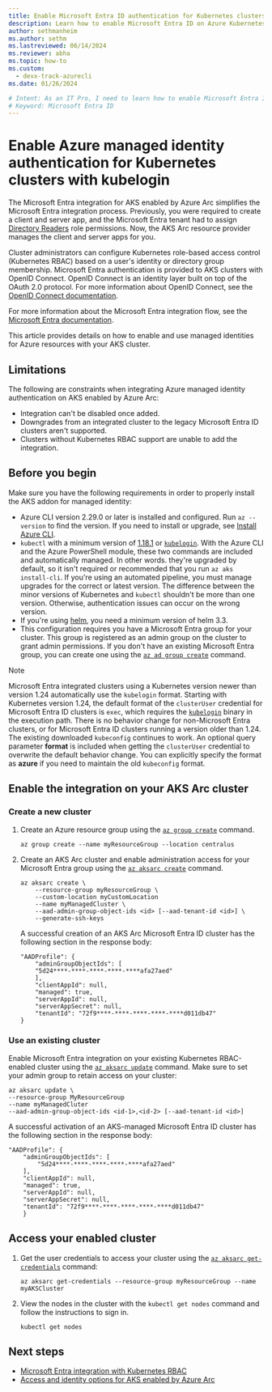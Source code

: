 ```yaml
---
title: Enable Microsoft Entra ID authentication for Kubernetes clusters with kubelogin
description: Learn how to enable Microsoft Entra ID on Azure Kubernetes Service with kubelogin and authenticate Azure users with credentials or managed roles.
author: sethmanheim
ms.author: sethm 
ms.lastreviewed: 06/14/2024
ms.reviewer: abha
ms.topic: how-to
ms.custom:
  - devx-track-azurecli
ms.date: 01/26/2024

# Intent: As an IT Pro, I need to learn how to enable Microsoft Entra ID authentication for Kubernetes clusters
# Keyword: Microsoft Entra ID
---
```


# Enable Azure managed identity authentication for Kubernetes clusters with kubelogin

The Microsoft Entra integration for AKS enabled by Azure Arc simplifies the Microsoft Entra integration process. Previously, you were required to create a client and server app, and the Microsoft Entra tenant had to assign [Directory Readers](/entra/identity/role-based-access-control/permissions-reference#directory-readers) role permissions. Now, the AKS Arc resource provider manages the client and server apps for you.

Cluster administrators can configure Kubernetes role-based access control (Kubernetes RBAC) based on a user's identity or directory group membership. Microsoft Entra authentication is provided to AKS clusters with OpenID Connect. OpenID Connect is an identity layer built on top of the OAuth 2.0 protocol. For more information about OpenID Connect, see the [OpenID Connect documentation](/entra/identity-platform/v2-protocols-oidc).

For more information about the Microsoft Entra integration flow, see the [Microsoft Entra documentation](concepts-security-access-identity.md#microsoft-entra-integration).

This article provides details on how to enable and use managed identities for Azure resources with your AKS cluster.

## Limitations

The following are constraints when integrating Azure managed identity authentication on AKS enabled by Azure Arc:

* Integration can't be disabled once added.
* Downgrades from an integrated cluster to the legacy Microsoft Entra ID clusters aren't supported.
* Clusters without Kubernetes RBAC support are unable to add the integration.

## Before you begin

Make sure you have the following requirements in order to properly install the AKS addon for managed identity:

* Azure CLI version 2.29.0 or later is installed and configured. Run `az --version` to find the version. If you need to install or upgrade, see [Install Azure CLI](/cli/azure/install-azure-cli).
* `kubectl` with a minimum version of [1.18.1](https://github.com/kubernetes/kubernetes/blob/master/CHANGELOG/CHANGELOG-1.18.md#v1181) or [`kubelogin`](https://github.com/Azure/kubelogin). With the Azure CLI and the Azure PowerShell module, these two commands are included and automatically managed. In other words. they're upgraded by default, so it isn't required or recommended that you run `az aks install-cli`. If you're using an automated pipeline, you must manage upgrades for the correct or latest version. The difference between the minor versions of Kubernetes and `kubectl` shouldn't be more than one version. Otherwise, authentication issues can occur on the wrong version.
* If you're using [helm](https://github.com/helm/helm), you need a minimum version of helm 3.3.
* This configuration requires you have a Microsoft Entra group for your cluster. This group is registered as an admin group on the cluster to grant admin permissions. If you don't have an existing Microsoft Entra group, you can create one using the [`az ad group create`](/cli/azure/ad/group#az_ad_group_create) command.

> [!NOTE]
> Microsoft Entra integrated clusters using a Kubernetes version newer than version 1.24 automatically use the `kubelogin` format. Starting with Kubernetes version 1.24, the default format of the `clusterUser` credential for Microsoft Entra ID clusters is `exec`, which requires the [`kubelogin`](https://github.com/Azure/kubelogin) binary in the execution path. There is no behavior change for non-Microsoft Entra clusters, or for Microsoft Entra ID clusters running a version older than 1.24.
> The existing downloaded `kubeconfig` continues to work. An optional query parameter **format** is included when getting the `clusterUser` credential to overwrite the default behavior change. You can explicitly specify the format as **azure** if you need to maintain the old `kubeconfig` format.

## Enable the integration on your AKS Arc cluster

### Create a new cluster

1. Create an Azure resource group using the [`az group create`](/cli/azure/group#az-group-create) command.

    ```azurecli
    az group create --name myResourceGroup --location centralus
    ```

2. Create an AKS Arc cluster and enable administration access for your Microsoft Entra group using the [`az aksarc create`](/cli/azure/aksarc#az-aksarc-create) command.

    ```azurecli
    az aksarc create \
        --resource-group myResourceGroup \
        --custom-location myCustomLocation
        --name myManagedCluster \
        --aad-admin-group-object-ids <id> [--aad-tenant-id <id>] \
        --generate-ssh-keys
    ```

    A successful creation of an AKS Arc Microsoft Entra ID cluster has the following section in the response body:

    ```output
    "AADProfile": {
        "adminGroupObjectIds": [
        "5d24****-****-****-****-****afa27aed"
        ],
        "clientAppId": null,
        "managed": true,
        "serverAppId": null,
        "serverAppSecret": null,
        "tenantId": "72f9****-****-****-****-****d011db47"
    }
    ```

### Use an existing cluster

Enable Microsoft Entra integration on your existing Kubernetes RBAC-enabled cluster using the [`az aksarc update`](/cli/azure/aksarc#az-aksarc-update) command. Make sure to set your admin group to retain access on your cluster:

```azurecli
az aksarc update \
--resource-group MyResourceGroup 
--name myManagedCluter
--aad-admin-group-object-ids <id-1>,<id-2> [--aad-tenant-id <id>]
```

A successful activation of an AKS-managed Microsoft Entra ID cluster has the following section in the response body:

```output
"AADProfile": {
    "adminGroupObjectIds": [
        "5d24****-****-****-****-****afa27aed"
    ],
    "clientAppId": null,
    "managed": true,
    "serverAppId": null,
    "serverAppSecret": null,
    "tenantId": "72f9****-****-****-****-****d011db47"
    }
```

## Access your enabled cluster

1. Get the user credentials to access your cluster using the [`az aksarc get-credentials`](/cli/azure/aksarc#az-aksarc-get-credentials) command:

    ```azurecli
    az aksarc get-credentials --resource-group myResourceGroup --name myAKSCluster
    ```

2. View the nodes in the cluster with the `kubectl get nodes` command and follow the instructions to sign in.

    ```azurecli
    kubectl get nodes
    ```

## Next steps

* [Microsoft Entra integration with Kubernetes RBAC](kubernetes-rbac-23h2.md)
* [Access and identity options for AKS enabled by Azure Arc](concepts-security-access-identity.md)
